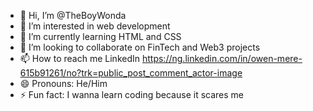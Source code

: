 - 👋 Hi, I’m @TheBoyWonda
- 👀 I’m interested in web development
- 🌱 I’m currently learning HTML and CSS
- 💞️ I’m looking to collaborate on FinTech and Web3 projects
- 📫 How to reach me  LinkedIn https://ng.linkedin.com/in/owen-mere-615b91261/no?trk=public_post_comment_actor-image
- 😄 Pronouns: He/Him
- ⚡ Fun fact: I wanna learn coding because it scares me

<!---
TheBoyWonda/TheBoyWonda is a ✨ special ✨ repository because its `README.md` (this file) appears on your GitHub profile.
You can click the Preview link to take a look at your changes.
--->
